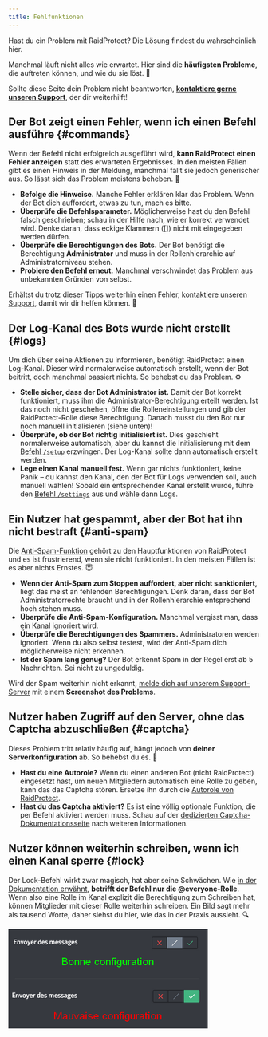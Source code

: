 ```yaml
---
title: Fehlfunktionen
---
```


Hast du ein Problem mit RaidProtect? Die Lösung findest du wahrscheinlich hier.

Manchmal läuft nicht alles wie erwartet. Hier sind die **häufigsten Probleme**, die auftreten können, und wie du sie löst. 🤗

Sollte diese Seite dein Problem nicht beantworten, [**kontaktiere gerne unseren Support**](https://raidprotect.bot/discord), der dir weiterhilft!

## Der Bot zeigt einen Fehler, wenn ich einen Befehl ausführe {#commands}

Wenn der Befehl nicht erfolgreich ausgeführt wird, **kann RaidProtect einen Fehler anzeigen** statt des erwarteten Ergebnisses. In den meisten Fällen gibt es einen Hinweis in der Meldung, manchmal fällt sie jedoch generischer aus. So lässt sich das Problem meistens beheben. 🧐

- **Befolge die Hinweise.** Manche Fehler erklären klar das Problem. Wenn der Bot dich auffordert, etwas zu tun, mach es bitte.
- **Überprüfe die Befehlsparameter.** Möglicherweise hast du den Befehl falsch geschrieben; schau in der Hilfe nach, wie er korrekt verwendet wird. Denke daran, dass eckige Klammern ([]) nicht mit eingegeben werden dürfen.
- **Überprüfe die Berechtigungen des Bots.** Der Bot benötigt die Berechtigung **Administrator** und muss in der Rollenhierarchie auf Administratorniveau stehen.
- **Probiere den Befehl erneut.** Manchmal verschwindet das Problem aus unbekannten Gründen von selbst.

Erhältst du trotz dieser Tipps weiterhin einen Fehler, [kontaktiere unseren Support](https://raidprotect.bot/discord), damit wir dir helfen können. 🤝

## Der Log-Kanal des Bots wurde nicht erstellt {#logs}

Um dich über seine Aktionen zu informieren, benötigt RaidProtect einen Log-Kanal. Dieser wird normalerweise automatisch erstellt, wenn der Bot beitritt, doch manchmal passiert nichts. So behebst du das Problem. ⚙️

- **Stelle sicher, dass der Bot Administrator ist.** Damit der Bot korrekt funktioniert, muss ihm die Administrator-Berechtigung erteilt werden. Ist das noch nicht geschehen, öffne die Rolleneinstellungen und gib der RaidProtect-Rolle diese Berechtigung. Danach musst du den Bot nur noch manuell initialisieren (siehe unten)!
- **Überprüfe, ob der Bot richtig initialisiert ist.** Dies geschieht normalerweise automatisch, aber du kannst die Initialisierung mit dem [Befehl `/setup`](../setup.md#install) erzwingen. Der Log-Kanal sollte dann automatisch erstellt werden.
- **Lege einen Kanal manuell fest.** Wenn gar nichts funktioniert, keine Panik – du kannst den Kanal, den der Bot für Logs verwenden soll, auch manuell wählen! Sobald ein entsprechender Kanal erstellt wurde, führe den [Befehl `/settings`](../setup.md#settings) aus und wähle dann Logs.

## Ein Nutzer hat gespammt, aber der Bot hat ihn nicht bestraft {#anti-spam}

Die [Anti-Spam-Funktion](../features/anti-spam.mdx) gehört zu den Hauptfunktionen von RaidProtect und es ist frustrierend, wenn sie nicht funktioniert. In den meisten Fällen ist es aber nichts Ernstes. 😇

- **Wenn der Anti-Spam zum Stoppen auffordert, aber nicht sanktioniert,** liegt das meist an fehlenden Berechtigungen. Denk daran, dass der Bot Administratorrechte braucht und in der Rollenhierarchie entsprechend hoch stehen muss.
- **Überprüfe die Anti-Spam-Konfiguration.** Manchmal vergisst man, dass ein Kanal ignoriert wird.
- **Überprüfe die Berechtigungen des Spammers.** Administratoren werden ignoriert. Wenn du also selbst testest, wird der Anti-Spam dich möglicherweise nicht erkennen.
- **Ist der Spam lang genug?** Der Bot erkennt Spam in der Regel erst ab 5 Nachrichten. Sei nicht zu ungeduldig.

Wird der Spam weiterhin nicht erkannt, [melde dich auf unserem Support-Server](https://raidprotect.bot/discord) mit einem **Screenshot des Problems**.

## Nutzer haben Zugriff auf den Server, ohne das Captcha abzuschließen {#captcha}

Dieses Problem tritt relativ häufig auf, hängt jedoch von **deiner Serverkonfiguration** ab. So behebst du es. 🏥

- **Hast du eine Autorole?** Wenn du einen anderen Bot (nicht RaidProtect) eingesetzt hast, um neuen Mitgliedern automatisch eine Rolle zu geben, kann das das Captcha stören. Ersetze ihn durch die [Autorole von RaidProtect](../features/captcha.md#autorole).
- **Hast du das Captcha aktiviert?** Es ist eine völlig optionale Funktion, die per Befehl aktiviert werden muss. Schau auf der [dedizierten Captcha-Dokumentationsseite](../features/captcha.md#config) nach weiteren Informationen.

## Nutzer können weiterhin schreiben, wenn ich einen Kanal sperre {#lock}

Der Lock-Befehl wirkt zwar magisch, hat aber seine Schwächen. Wie [in der Dokumentation erwähnt](../features/channel-lock.md#lock), **betrifft der Befehl nur die @everyone-Rolle**. Wenn also eine Rolle im Kanal explizit die Berechtigung zum Schreiben hat, können Mitglieder mit dieser Rolle weiterhin schreiben. Ein Bild sagt mehr als tausend Worte, daher siehst du hier, wie das in der Praxis aussieht. 🔍

![Screenshot der Kanalsperrkonfiguration](../../../../en/docusaurus-plugin-content-docs/current/assets/lock-channel-messages-raidprotect.png)
